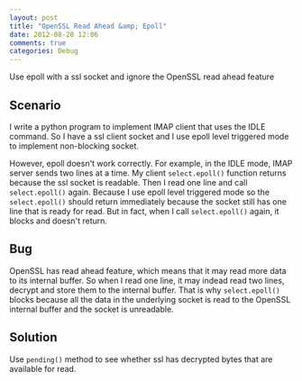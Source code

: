 ```yaml
---
layout: post
title: "OpenSSL Read Ahead &amp; Epoll"
date: 2012-08-28 12:06
comments: true
categories: Debug
---
```


Use epoll with a ssl socket and ignore the OpenSSL read ahead feature

<!-- more -->

## Scenario
I write a python program to implement IMAP client that uses the IDLE command. So I have a ssl client socket and I use epoll level triggered mode to implement non-blocking socket.

However, epoll doesn't work correctly. For example, in the IDLE mode, IMAP server sends two lines at a time. My client `select.epoll()` function returns because the ssl socket is readable. Then I read one line and call `select.epoll()` again. Because I use epoll level triggered mode so the `select.epoll()` should return immediately because the socket still has one line that is ready for read. But in fact, when I call `select.epoll()` again, it blocks and doesn't return.

## Bug
OpenSSL has read ahead feature, which means that it may read more data to its internal buffer. So when I read one line, it may indead read two lines, decrypt and store them to the internal buffer. That is why `select.epoll()` blocks because all the data in the underlying socket is read to the OpenSSL internal buffer and the socket is unreadable.

## Solution
Use `pending()` method to see whether ssl has decrypted bytes that are available for read.
